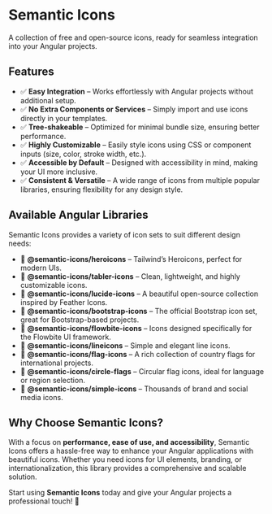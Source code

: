 # **Semantic Icons**

A collection of free and open-source icons, ready for seamless integration into your Angular projects.

## **Features**

- ✅ **Easy Integration** – Works effortlessly with Angular projects without additional setup.
- ✅ **No Extra Components or Services** – Simply import and use icons directly in your templates.
- ✅ **Tree-shakeable** – Optimized for minimal bundle size, ensuring better performance.
- ✅ **Highly Customizable** – Easily style icons using CSS or component inputs (size, color, stroke width, etc.).
- ✅ **Accessible by Default** – Designed with accessibility in mind, making your UI more inclusive.
- ✅ **Consistent & Versatile** – A wide range of icons from multiple popular libraries, ensuring flexibility for any design style.

## **Available Angular Libraries**

Semantic Icons provides a variety of icon sets to suit different design needs:

- 📌 **@semantic-icons/heroicons** – Tailwind’s Heroicons, perfect for modern UIs.
- 📌 **@semantic-icons/tabler-icons** – Clean, lightweight, and highly customizable icons.
- 📌 **@semantic-icons/lucide-icons** – A beautiful open-source collection inspired by Feather Icons.
- 📌 **@semantic-icons/bootstrap-icons** – The official Bootstrap icon set, great for Bootstrap-based projects.
- 📌 **@semantic-icons/flowbite-icons** – Icons designed specifically for the Flowbite UI framework.
- 📌 **@semantic-icons/lineicons** – Simple and elegant line icons.
- 📌 **@semantic-icons/flag-icons** – A rich collection of country flags for international projects.
- 📌 **@semantic-icons/circle-flags** – Circular flag icons, ideal for language or region selection.
- 📌 **@semantic-icons/simple-icons** – Thousands of brand and social media icons.

## **Why Choose Semantic Icons?**

With a focus on **performance, ease of use, and accessibility**, Semantic Icons offers a hassle-free way to enhance your Angular applications with beautiful icons. Whether you need icons for UI elements, branding, or internationalization, this library provides a comprehensive and scalable solution.

Start using **Semantic Icons** today and give your Angular projects a professional touch! 🚀
